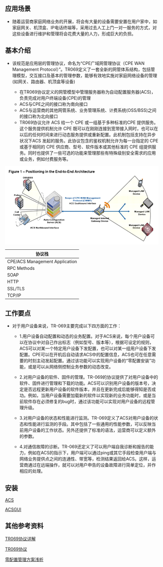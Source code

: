 ## 应用场景
- 随着运营商家庭网络业务的开展，将会有大量的设备需要安置在用户家中，如家庭网关、机顶盒、IP电话终端等，采用过去人工上门一对一服务的方式，对这些设备进行维护和管理将会花费大量的人力，形成巨大的负担。

## 基本介绍

- 该规范是应用层的管理协议，命名为“CPE广域网管理协议（CPE WAN Management Protocol）”。TR069定义了一套全新的网管体系结构，包括管理模型，交互接口及基本的管理参数，能够有效地实施对家庭网络设备的管理(如网关、路由器、机顶盒等设备)

  - 在TR069协议定义的网管模型中管理服务器称为自动配置服务器(ACS)，负责完成对用户终端设备(CPE)的管理
  - ACS与CPE之间的接口称为南向接口
  - ACS与运营商的其他网管系统、业务管理系统、计费系统(OSS/BSS)之间的接口称为北向接口
  - TR069协议允许 ACS 给一个 CPE 或一组基于多种标准的CPE 提供服务。这个服务提供机制允许 CPE 既可以在刚刚连接到宽带接入网时，也可以在以后的任何时间来进行动态服务提供或重新配置。此机制包括支持在异步状况下ACS 发起的服务。此协议包含的鉴权机制允许为每一台指定的 CPE 或基于相同的 CPE 供应商、型号、软件版本或其他标准的 CPE 组提供服务。同时也提供了一些可选的功能来管理那些有特殊级别安全需求的应用或业务，例如付费服务等。

![TR069协议网络拓扑](img/endToEndArchitecture.jpg)

| 协议栈 |
| ----- |
| CPE/ACS Management Application |
| RPC Methods |
| SOAP | 
| HTTP |
| SSL/TLS |
| TCP/IP |

## 工作要点
- 对于用户设备来说，TR-069主要完成以下四方面的工作：

  - 1.用户设备自动配置和动态的业务配置。对于ACS来说，每个用户设备可以在协议中对自己作出标志（例如型号、版本等），根据可设定的规则，ACS可以对某一个特定用户设备下发配置，也可以对某一组用户设备下发配置。CPE可以在开机后自动请求ACS中的配置信息，ACS也可在任意需要的时刻主动发起配置。通过该功能可以实现用户设备的“零配置安装”功能，或是可以从网络侧控制业务参数的动态改变。

  - 2.对用户设备的软件、固件的管理。TR-069的协议提供了对用户设备中的软件、固件进行管理和下载的功能。ACS可以识别用户设备的版本号，决定是否远程更新用户设备的软件版本，并且在更新完成后能够得知是否成功。例如，当用户设备需要加载新的软件以实现新的业务功能时，或是当前软件存在必须修复的bug时，通过该功能可以实现对用户设备的远程管理升级。

  - 3.对用户设备的状态和性能进行监测。TR-069定义了ACS对用户设备的状态和性能进行监测的手段。其中包括了一些通用的性能参数，可以反映当前用户设备的工作状态。另外还提供了标准的语法，运营商可以定义额外的参数。

  - 4.对通信故障的诊断。TR-069还定义了可以用户端自我诊断和报告的能力，例如在ACS的指示下，用户端可以通过ping或其它手段检查用户端与网络业务提供点之间的连通性、带宽等，检测结果返回给ACS。这样，运营商通过在远端操作，就可以对用户申告的设备故障进行简单定位，并作相应的处理。

## 安装

  [ACS](https://github.com/genieacs/genieacs)

  [ACSGUI](https://github.com/genieacs/genieacs-gui)

## 其他参考资料
  
  [TR069协议详解](https://blog.csdn.net/ericfantastic/article/details/51542812)

  [TR069协议](https://blog.csdn.net/helloguoke/article/details/53883964)

  [零配置管理方案浅析](http://roll.sohu.com/20111123/n326582524.shtml)